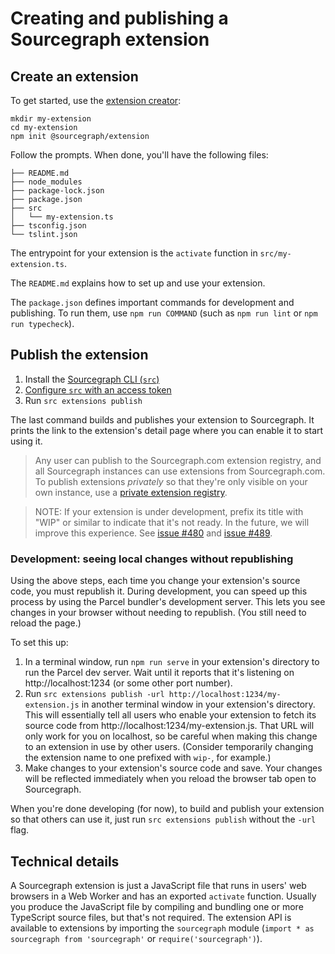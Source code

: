 # Creating and publishing a Sourcegraph extension


## Create an extension

To get started, use the [extension creator](https://github.com/sourcegraph/create-extension):

```shell
mkdir my-extension
cd my-extension
npm init @sourcegraph/extension
```

Follow the prompts. When done, you'll have the following files:

```shell
├── README.md
├── node_modules
├── package-lock.json
├── package.json
├── src
│   └── my-extension.ts
├── tsconfig.json
└── tslint.json
```

The entrypoint for your extension is the `activate` function in `src/my-extension.ts`.

The `README.md` explains how to set up and use your extension.

The `package.json` defines important commands for development and publishing. To run them, use `npm run COMMAND` (such as `npm run lint` or `npm run typecheck`).

## Publish the extension

1. Install the [Sourcegraph CLI (`src`)](https://github.com/sourcegraph/src-cli#installation)
1. [Configure `src` with an access token](https://github.com/sourcegraph/src-cli#authentication)
1. Run `src extensions publish`

The last command builds and publishes your extension to Sourcegraph. It prints the link to the extension's detail page where you can enable it to start using it.

> Any user can publish to the Sourcegraph.com extension registry, and all Sourcegraph instances can use extensions from Sourcegraph.com. To publish extensions *privately* so that they're only visible on your own instance, use a [private extension registry](../../admin/extensions/index.md).

> NOTE: If your extension is under development, prefix its title with "WIP" or similar to indicate that it's not ready. In the future, we will improve this experience. See [issue #480](https://github.com/sourcegraph/sourcegraph/issues/480) and [issue #489](https://github.com/sourcegraph/sourcegraph/issues/489).

### Development: seeing local changes without republishing

Using the above steps, each time you change your extension's source code, you must republish it. During development, you can speed up this process by using the Parcel bundler's development server. This lets you see changes in your browser without needing to republish. (You still need to reload the page.)

To set this up:

1. In a terminal window, run `npm run serve` in your extension's directory to run the Parcel dev server. Wait until it reports that it's listening on http://localhost:1234 (or some other port number).
1. Run `src extensions publish -url http://localhost:1234/my-extension.js` in another terminal window in your extension's directory. This will essentially tell all users who enable your extension to fetch its source code from http://localhost:1234/my-extension.js. That URL will only work for you on localhost, so be careful when making this change to an extension in use by other users. (Consider temporarily changing the extension name to one prefixed with `wip-`, for example.)
1. Make changes to your extension's source code and save. Your changes will be reflected immediately when you reload the browser tab open to Sourcegraph.

When you're done developing (for now), to build and publish your extension so that others can use it, just run `src extensions publish` without the `-url` flag.

## Technical details

A Sourcegraph extension is just a JavaScript file that runs in users' web browsers in a Web Worker and has an exported `activate` function. Usually you produce the JavaScript file by compiling and bundling one or more TypeScript source files, but that's not required. The extension API is available to extensions by importing the `sourcegraph` module (`import * as sourcegraph from 'sourcegraph'` or `require('sourcegraph')`).
